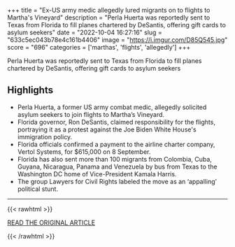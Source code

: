 +++
title = "Ex-US army medic allegedly lured migrants on to flights to Martha's Vineyard"
description = "Perla Huerta was reportedly sent to Texas from Florida to fill planes chartered by DeSantis, offering gift cards to asylum seekers"
date = "2022-10-04 16:27:16"
slug = "633c5ec043b78e4c161b4406"
image = "https://i.imgur.com/D85Q545.jpg"
score = "696"
categories = ['marthas', 'flights', 'allegedly']
+++

Perla Huerta was reportedly sent to Texas from Florida to fill planes chartered by DeSantis, offering gift cards to asylum seekers

## Highlights

- Perla Huerta, a former US army combat medic, allegedly solicited asylum seekers to join flights to Martha’s Vineyard.
- Florida governor, Ron DeSantis, claimed responsibility for the flights, portraying it as a protest against the Joe Biden White House's immigration policy.
- Florida officials confirmed a payment to the airline charter company, Vertol Systems, for $615,000 on 8 September.
- Florida has also sent more than 100 migrants from Colombia, Cuba, Guyana, Nicaragua, Panama and Venezuela by bus from Texas to the Washington DC home of Vice-President Kamala Harris.
- The group Lawyers for Civil Rights labeled the move as an ‘appalling’ political stunt.

---

{{< rawhtml >}}
  <p class="article-category">
    <a target="_blank" href="https://www.theguardian.com/us-news/2022/oct/03/marthas-vineyard-migrant-flight-perla-huerta">READ THE ORIGINAL ARTICLE</a>
  </p>
{{< /rawhtml >}}

